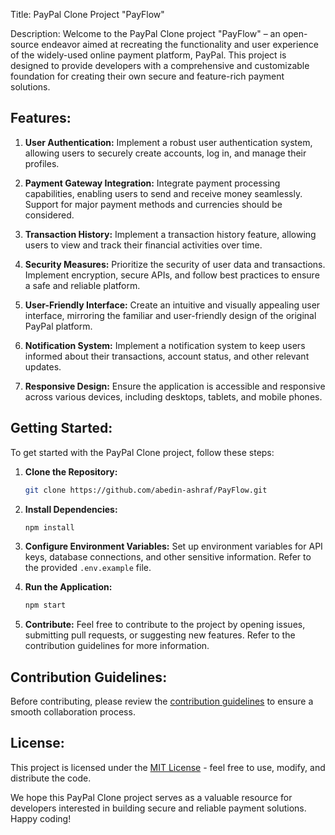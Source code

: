 Title: PayPal Clone Project "PayFlow"

Description:
Welcome to the PayPal Clone project "PayFlow" – an open-source endeavor aimed at recreating the functionality and user experience of the widely-used online payment platform, PayPal. This project is designed to provide developers with a comprehensive and customizable foundation for creating their own secure and feature-rich payment solutions.

## Features:
1. **User Authentication:** Implement a robust user authentication system, allowing users to securely create accounts, log in, and manage their profiles.

2. **Payment Gateway Integration:** Integrate payment processing capabilities, enabling users to send and receive money seamlessly. Support for major payment methods and currencies should be considered.

3. **Transaction History:** Implement a transaction history feature, allowing users to view and track their financial activities over time.

4. **Security Measures:** Prioritize the security of user data and transactions. Implement encryption, secure APIs, and follow best practices to ensure a safe and reliable platform.

5. **User-Friendly Interface:** Create an intuitive and visually appealing user interface, mirroring the familiar and user-friendly design of the original PayPal platform.

6. **Notification System:** Implement a notification system to keep users informed about their transactions, account status, and other relevant updates.

7. **Responsive Design:** Ensure the application is accessible and responsive across various devices, including desktops, tablets, and mobile phones.

## Getting Started:
To get started with the PayPal Clone project, follow these steps:

1. **Clone the Repository:**
   ```bash
   git clone https://github.com/abedin-ashraf/PayFlow.git
   ```

2. **Install Dependencies:**
   ```bash
   npm install
   ```

3. **Configure Environment Variables:**
   Set up environment variables for API keys, database connections, and other sensitive information. Refer to the provided `.env.example` file.

4. **Run the Application:**
   ```bash
   npm start
   ```

5. **Contribute:**
   Feel free to contribute to the project by opening issues, submitting pull requests, or suggesting new features. Refer to the contribution guidelines for more information.

## Contribution Guidelines:
Before contributing, please review the [contribution guidelines](CONTRIBUTING.md) to ensure a smooth collaboration process.

## License:
This project is licensed under the [MIT License](LICENSE.md) - feel free to use, modify, and distribute the code.

We hope this PayPal Clone project serves as a valuable resource for developers interested in building secure and reliable payment solutions. Happy coding!
